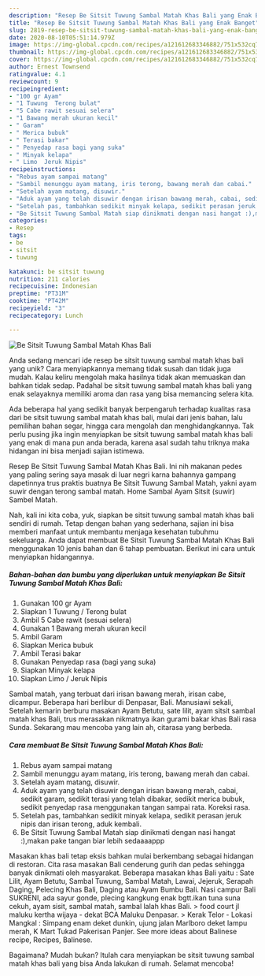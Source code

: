 ```yaml
---
description: "Resep Be Sitsit Tuwung Sambal Matah Khas Bali yang Enak Banget"
title: "Resep Be Sitsit Tuwung Sambal Matah Khas Bali yang Enak Banget"
slug: 2819-resep-be-sitsit-tuwung-sambal-matah-khas-bali-yang-enak-banget
date: 2020-08-10T05:51:14.979Z
image: https://img-global.cpcdn.com/recipes/a121612683346882/751x532cq70/be-sitsit-tuwung-sambal-matah-khas-bali-foto-resep-utama.jpg
thumbnail: https://img-global.cpcdn.com/recipes/a121612683346882/751x532cq70/be-sitsit-tuwung-sambal-matah-khas-bali-foto-resep-utama.jpg
cover: https://img-global.cpcdn.com/recipes/a121612683346882/751x532cq70/be-sitsit-tuwung-sambal-matah-khas-bali-foto-resep-utama.jpg
author: Ernest Townsend
ratingvalue: 4.1
reviewcount: 9
recipeingredient:
- "100 gr Ayam"
- "1 Tuwung  Terong bulat"
- "5 Cabe rawit sesuai selera"
- "1 Bawang merah ukuran kecil"
- " Garam"
- " Merica bubuk"
- " Terasi bakar"
- " Penyedap rasa bagi yang suka"
- " Minyak kelapa"
- " Limo  Jeruk Nipis"
recipeinstructions:
- "Rebus ayam sampai matang"
- "Sambil menunggu ayam matang, iris terong, bawang merah dan cabai."
- "Setelah ayam matang, disuwir."
- "Aduk ayam yang telah disuwir dengan irisan bawang merah, cabai, sedikit garam, sedikit terasi yang telah dibakar, sedikit merica bubuk, sedikit penyedap rasa menggunakan tangan sampai rata. Koreksi rasa."
- "Setelah pas, tambahkan sedikit minyak kelapa, sedikit perasan jeruk nipis dan irisan terong, aduk kembali."
- "Be Sitsit Tuwung Sambal Matah siap dinikmati dengan nasi hangat :),makan pake tangan biar lebih sedaaaappp"
categories:
- Resep
tags:
- be
- sitsit
- tuwung

katakunci: be sitsit tuwung 
nutrition: 211 calories
recipecuisine: Indonesian
preptime: "PT31M"
cooktime: "PT42M"
recipeyield: "3"
recipecategory: Lunch

---
```



![Be Sitsit Tuwung Sambal Matah Khas Bali](https://img-global.cpcdn.com/recipes/a121612683346882/751x532cq70/be-sitsit-tuwung-sambal-matah-khas-bali-foto-resep-utama.jpg)

Anda sedang mencari ide resep be sitsit tuwung sambal matah khas bali yang unik? Cara menyiapkannya memang tidak susah dan tidak juga mudah. Kalau keliru mengolah maka hasilnya tidak akan memuaskan dan bahkan tidak sedap. Padahal be sitsit tuwung sambal matah khas bali yang enak selayaknya memiliki aroma dan rasa yang bisa memancing selera kita.

Ada beberapa hal yang sedikit banyak berpengaruh terhadap kualitas rasa dari be sitsit tuwung sambal matah khas bali, mulai dari jenis bahan, lalu pemilihan bahan segar, hingga cara mengolah dan menghidangkannya. Tak perlu pusing jika ingin menyiapkan be sitsit tuwung sambal matah khas bali yang enak di mana pun anda berada, karena asal sudah tahu triknya maka hidangan ini bisa menjadi sajian istimewa.

Resep Be Sitsit Tuwung Sambal Matah Khas Bali. Ini nih makanan pedes yang paling sering saya masak di luar negri karna bahannya gampang dapetinnya trus praktis buatnya Be Sitsit Tuwung Sambal Matah, yakni ayam suwir dengan terong sambal matah. Home Sambal Ayam Sitsit (suwir) Sambel Matah.


Nah, kali ini kita coba, yuk, siapkan be sitsit tuwung sambal matah khas bali sendiri di rumah. Tetap dengan bahan yang sederhana, sajian ini bisa memberi manfaat untuk membantu menjaga kesehatan tubuhmu sekeluarga. Anda dapat membuat Be Sitsit Tuwung Sambal Matah Khas Bali menggunakan 10 jenis bahan dan 6 tahap pembuatan. Berikut ini cara untuk menyiapkan hidangannya.

<!--inarticleads1-->

##### Bahan-bahan dan bumbu yang diperlukan untuk menyiapkan Be Sitsit Tuwung Sambal Matah Khas Bali:

1. Gunakan 100 gr Ayam
1. Siapkan 1 Tuwung / Terong bulat
1. Ambil 5 Cabe rawit (sesuai selera)
1. Gunakan 1 Bawang merah ukuran kecil
1. Ambil  Garam
1. Siapkan  Merica bubuk
1. Ambil  Terasi bakar
1. Gunakan  Penyedap rasa (bagi yang suka)
1. Siapkan  Minyak kelapa
1. Siapkan  Limo / Jeruk Nipis


Sambal matah, yang terbuat dari irisan bawang merah, irisan cabe, dicampur. Beberapa hari berlibur di Denpasar, Bali. Manusiawi sekali, Setelah kemarin berburu masakan Ayam Betutu, sate lilit, ayam sitsit sambal matah khas Bali, trus merasakan nikmatnya ikan gurami bakar khas Bali rasa Sunda. Sekarang mau mencoba yang lain ah, citarasa yang berbeda. 

<!--inarticleads2-->

##### Cara membuat Be Sitsit Tuwung Sambal Matah Khas Bali:

1. Rebus ayam sampai matang
1. Sambil menunggu ayam matang, iris terong, bawang merah dan cabai.
1. Setelah ayam matang, disuwir.
1. Aduk ayam yang telah disuwir dengan irisan bawang merah, cabai, sedikit garam, sedikit terasi yang telah dibakar, sedikit merica bubuk, sedikit penyedap rasa menggunakan tangan sampai rata. Koreksi rasa.
1. Setelah pas, tambahkan sedikit minyak kelapa, sedikit perasan jeruk nipis dan irisan terong, aduk kembali.
1. Be Sitsit Tuwung Sambal Matah siap dinikmati dengan nasi hangat :),makan pake tangan biar lebih sedaaaappp


Masakan khas bali tetap eksis bahkan mulai berkembang sebagai hidangan di restoran. Cita rasa masakan Bali cenderung gurih dan pedas sehingga banyak dinikmati oleh masyarakat. Beberapa masakan khas Bali yaitu : Sate Lilit, Ayam Betutu, Sambal Tuwung, Sambal Matah, Lawai, Jejeruk, Serapah Daging, Pelecing Khas Bali, Daging atau Ayam Bumbu Bali. Nasi campur Bali SUKRENI, ada sayur gonde, plecing kangkung enak bgtt.ikan tuna suna cekuh, ayam sisit, sambal matah, sambal lalah khas Bali. &gt; food court jl maluku kertha wijaya - dekat BCA Maluku Denpasar. &gt; Kerak Telor - Lokasi Mangkal : Simpang enam deket dunkin, ujung jalan Marlboro deket lampu merah, K Mart Tukad Pakerisan Panjer. See more ideas about Balinese recipe, Recipes, Balinese. 

Bagaimana? Mudah bukan? Itulah cara menyiapkan be sitsit tuwung sambal matah khas bali yang bisa Anda lakukan di rumah. Selamat mencoba!
